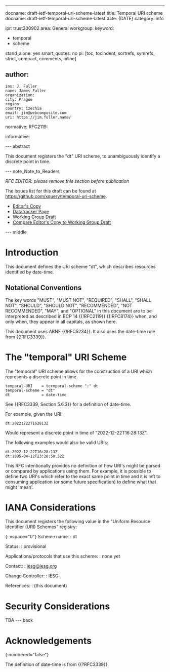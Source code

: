 ---
docname: draft-ietf-temporal-uri-scheme-latest
title: Temporal URI scheme
docname: draft-ietf-temporal-uri-scheme-latest
date: {DATE}
category: info

ipr: trust200902
area: General
workgroup:
keyword:
 - temporal
 - scheme

stand_alone: yes
smart_quotes: no
pi: [toc, tocindent, sortrefs, symrefs, strict, compact, comments, inline]

author:
 -
    ins: J. Fuller
    name: James Fuller
    organization:
    city: Prague
    region:
    country: Czechia
    email: jim@webcomposite.com
    uri: https://jim.fuller.name/

normative:
  RFC2119:

informative:


--- abstract

This document registers the "dt" URI scheme, to unambiguously identify
a discrete point in time.

--- note_Note_to_Readers

*RFC EDITOR: please remove this section before publication*

The issues list for this draft can be found at
<https://github.com/xquery/temporal-uri-scheme>.

* [Editor's Copy](https://xquery.github.io/temporal-uri-scheme/#go.draft-ietf-temporal-uri-scheme.html)
* [Datatracker Page](https://datatracker.ietf.org/doc/draft-ietf-temporal-uri-scheme)
* [Working Group
Draft](https://datatracker.ietf.org/doc/html/draft-ietf-temporal-uri-scheme)
* [Compare Editor's Copy to Working Group
Draft](https://xquery.github.io/temporal-uri-scheme/#go.draft-ietf-temporal-uri-scheme.diff)


--- middle

# Introduction

This document defines the URI scheme "dt", which describes resources identified by date-time.

## Notational Conventions

The key words "MUST", "MUST NOT", "REQUIRED", "SHALL", "SHALL NOT",
"SHOULD", "SHOULD NOT",
"RECOMMENDED", "NOT RECOMMENDED", "MAY", and "OPTIONAL" in this
document are to be interpreted as
described in BCP 14 {{!RFC2119}} {{!RFC8174}} when, and only when,
they appear in all capitals, as
shown here.

This document uses ABNF {{!RFC5234}}. It also uses the date-time rule
from {{!RFC3339}}.

# The "temporal" URI Scheme

The "temporal" URI scheme allows for the construction of a URI which represents a discrete point in time.

~~~ abnf
temporal-URI    = termporal-scheme ":" dt
temporal-scheme = "dt"
dt              = date-time
~~~

See {{RFC3339, Section 5.6.3}} for a definition of date-time.

For example, given the URI:
~~~ examples
dt:20221222T162813Z
~~~
Would represent a discrete point in time of "2022-12-22T16:28:13Z".

The following examples would also be valid URIs:
~~~ examples
dt:2022-12-22T16:28:13Z
dt:1985-04-12T23:20:50.52Z
~~~

This RFC intentionally provides no definition of how URI's might be
parsed or compared by applications using them. For example, it is possible
to define two URI's which refer to the exact same point in time and it is
left to consuming application (or some future specification) to define what
that might 'mean'.


# IANA Considerations

This document registers the following value in the "Uniform Resource
Identifier (URI) Schemes" registry:

{: vspace="0"}
Scheme name:
: dt

Status:
: provisional

Applications/protocols that use this scheme:
: none yet

Contact:
: iesg@iesg.org

Change Controller:
: IESG

References:
: (this document)


# Security Considerations

TBA
--- back

# Acknowledgements
{:numbered="false"}

The definition of date-time is from {{?RFC3339}}.


